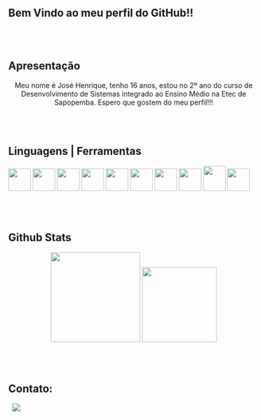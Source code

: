 ## Bem Vindo ao meu perfil do GitHub!!

<br><br>
## Apresentação

<center><p>Meu nome é José Henrique, tenho 16 anos, estou no 2º ano do curso de Desenvolvimento de Sistemas integrado ao Ensino Médio na Etec de Sapopemba. Espero que gostem do meu perfil!!!</p></center>

<br><br>
## Linguagens | Ferramentas

<div>
  <img src="https://img.icons8.com/?size=100&id=20909&format=png&color=000000" height="45px" width="45px"/>
  <img src="https://img.icons8.com/?size=100&id=21278&format=png&color=000000" height="45px" width="45px"/>
  <img src="https://img.icons8.com/?size=100&id=108784&format=png&color=000000" height="45px" width="45px"/>
  <img src="https://img.icons8.com/?size=100&id=f0R4xVI4Sc8O&format=png&color=000000" height="45px" width="45px"/>
  <img src="https://img.icons8.com/?size=100&id=EzPCiQUqWWEa&format=png&color=000000" height="45px" width="45px"/>
  <img src="https://www.vectorlogo.zone/logos/jquery/jquery-icon.svg" height="45px" width="45px"/>
  <img src="https://img.icons8.com/?size=100&id=12598&format=png&color=FFFFFF" height="45px" width="45px"/>
  <img src="https://img.icons8.com/?size=100&id=20906&format=png&color=000000" height="45px" width="45px"/> 
  <img src="https://img.icons8.com/?size=100&id=39855&format=png&color=FFFFFF" height="50px" width="45px"/> 
  <img src="https://img.icons8.com/?size=100&id=13441&format=png&color=000000" height="45px" width="45px"/> 
</div>
  
<br><br>
## Github Stats
<div align="center">
  <img height="180em" src="https://github-readme-stats.vercel.app/api?username=henriquelimajhla&show_icons=true&theme=dark&include_all_commits=true&count_private=true"/>
  <img height="150em" src="https://github-readme-stats.vercel.app/api/top-langs/?username=henriquelimajhla&layout=compact&langs_count=7&theme=dark"/>  
</div>
  
<br><br>
## Contato:

<div>
  <a href="https://instagram.com/rick.lima._?igshid=ZGUzMzM3NWJiOQ=="><img src=""></a>
  <a href="mailto:josehenriquefnbr@gmail.com"><img src=""></a>
  <a href="https://www.linkedin.com/in/jos%C3%A9-henrique-23a431254/" target="_blank"><img src="https://img.icons8.com/?size=100&id=13930&format=png&color=000000"></a>
  <a href="https://twitter.com/HenriqueLimaZL" target="_blank"><img src=""></a>
</div>
